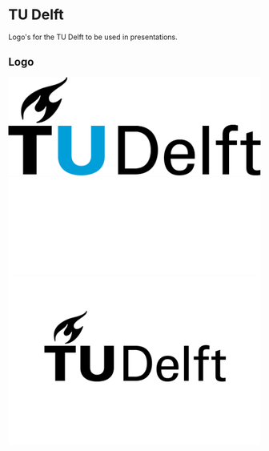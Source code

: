# TU Delft
Logo's for the TU Delft to be used in presentations.

## Logo

![alt text](https://github.com/stephansmit/tudelft_logo/raw/master/tudelft_big.png)
![alt text](https://github.com/stephansmit/tudelft_logo/raw/master/tudelft_white.png)
![alt text](https://github.com/stephansmit/tudelft_logo/raw/master/tudelft_black.png)

